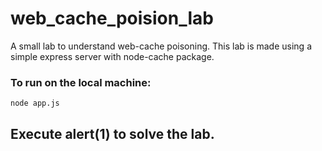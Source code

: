 # web_cache_poision_lab
A small lab to understand web-cache poisoning. This lab is made using a simple express server with node-cache package.

### To run on the local machine:
`node app.js`

## Execute alert(1) to solve the lab.

